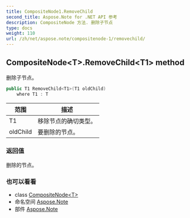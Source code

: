 ```yaml
---
title: CompositeNode1.RemoveChild
second_title: Aspose.Note for .NET API 参考
description: CompositeNode 方法. 删除子节点
type: docs
weight: 110
url: /zh/net/aspose.note/compositenode-1/removechild/
---
```

## CompositeNode&lt;T&gt;.RemoveChild&lt;T1&gt; method

删除子节点。

```csharp
public T1 RemoveChild<T1>(T1 oldChild)
    where T1 : T
```

| 范围 | 描述 |
| --- | --- |
| T1 | 移除节点的确切类型。 |
| oldChild | 要删除的节点。 |

### 返回值

删除的节点。

### 也可以看看

* class [CompositeNode&lt;T&gt;](../)
* 命名空间 [Aspose.Note](../../compositenode-1/)
* 部件 [Aspose.Note](../../../)


